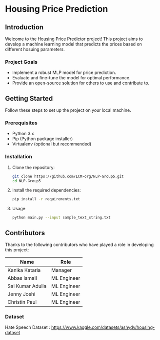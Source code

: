 # Housing Price Prediction

## Introduction

Welcome to the Housing Price Predictor project! This project aims to develop a machine learning model that predicts the prices based on different hosuing parameters.

### Project Goals

- Implement a robust MLP model for price prediction.
- Evaluate and fine-tune the model for optimal performance.
- Provide an open-source solution for others to use and contribute to.

## Getting Started

Follow these steps to set up the project on your local machine.

### Prerequisites

- Python 3.x
- Pip (Python package installer)
- Virtualenv (optional but recommended)

### Installation

1. Clone the repository:

   ```bash
   git clone https://github.com/LCM-org/NLP-Group5.git
   cd NLP-Group5

2. Install the required dependencies:

    ```bash
    pip install -r requirements.txt

3. Usage

    ```bash
    python main.py --input sample_text_string.txt


## Contributors

Thanks to the following contributors who have played a role in developing this project:

| Name              | Role         
| ----------------- | ------------- |
| Kanika Kataria   |  Manager | 
| Abbas Ismail      | ML Engineer    |
| Sai Kumar Adulla   | ML Engineer      |
| Jenny Joshi   | ML Engineer           |
| Christin Paul   | ML Engineer   |


### Dataset
Hate Speech Dataset : https://www.kaggle.com/datasets/ashydv/housing-dataset
